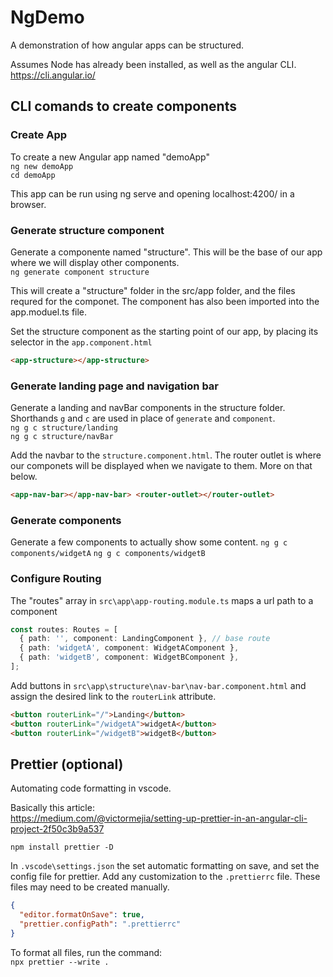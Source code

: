 # NgDemo

A demonstration of how angular apps can be structured.

Assumes Node has already been installed, as well as the angular CLI.\
https://cli.angular.io/

## CLI comands to create components

### Create App

To create a new Angular app named "demoApp"\
`ng new demoApp`\
`cd demoApp`

This app can be run using ng serve and opening localhost:4200/ in a browser.

### Generate structure component

Generate a componente named "structure". This will be the base of our app where we will display other components. \
`ng generate component structure`

This will create a "structure" folder in the src/app folder, and the files requred for the componet. The component has also been imported into the app.moduel.ts file.

Set the structure component as the starting point of our app, by placing its selector in the `app.component.html`

```html
<app-structure></app-structure>
```

### Generate landing page and navigation bar

Generate a landing and navBar components in the structure folder. Shorthands `g` and `c` are used in place of `generate` and `component`.\
`ng g c structure/landing`\
`ng g c structure/navBar`

Add the navbar to the `structure.component.html`. The router outlet is where our componets will be displayed when we navigate to them. More on that below.

```html
<app-nav-bar></app-nav-bar> <router-outlet></router-outlet>
```

### Generate components

Generate a few components to actually show some content.
`ng g c components/widgetA`
`ng g c components/widgetB`

### Configure Routing

The "routes" array in `src\app\app-routing.module.ts` maps a url path to a component

```ts
const routes: Routes = [
  { path: '', component: LandingComponent }, // base route
  { path: 'widgetA', component: WidgetAComponent },
  { path: 'widgetB', component: WidgetBComponent },
];
```

Add buttons in `src\app\structure\nav-bar\nav-bar.component.html` and assign the desired link to the `routerLink` attribute.

```html
<button routerLink="/">Landing</button>
<button routerLink="/widgetA">widgetA</button>
<button routerLink="/widgetB">widgetB</button>
```

## Prettier (optional)

Automating code formatting in vscode.

Basically this article:\
https://medium.com/@victormejia/setting-up-prettier-in-an-angular-cli-project-2f50c3b9a537

`npm install prettier -D`

In `.vscode\settings.json` the set automatic formatting on save, and set the config file for prettier. Add any customization to the `.prettierrc` file. These files may need to be created manually.

```json
{
  "editor.formatOnSave": true,
  "prettier.configPath": ".prettierrc"
}
```

To format all files, run the command:\
 `npx prettier --write .`
